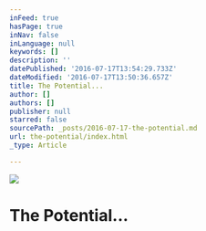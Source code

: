 ```yaml
---
inFeed: true
hasPage: true
inNav: false
inLanguage: null
keywords: []
description: ''
datePublished: '2016-07-17T13:54:29.733Z'
dateModified: '2016-07-17T13:50:36.657Z'
title: The Potential...
author: []
authors: []
publisher: null
starred: false
sourcePath: _posts/2016-07-17-the-potential.md
url: the-potential/index.html
_type: Article

---
```

![](https://the-grid-user-content.s3-us-west-2.amazonaws.com/6235ebbc-3f31-4227-8834-bb857bb971f4.jpg)

# The Potential...